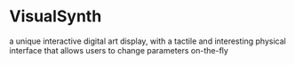 # VisualSynth
a unique interactive digital art display, with a tactile and interesting physical interface that allows users to change parameters on-the-fly
